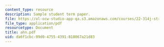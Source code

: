 ```yaml
---
content_type: resource
description: Sample student term paper.
file: https://ol-ocw-studio-app-qa.s3.amazonaws.com/courses/22-314j-structural-mechanics-in-nuclear-power-technology-fall-2006/da6f1cbc99d047554391818067a21d83_ahn.pdf
file_type: application/pdf
resourcetype: Document
title: ahn.pdf
uid: da6f1cbc-99d0-4755-4391-818067a21d83
---
```

